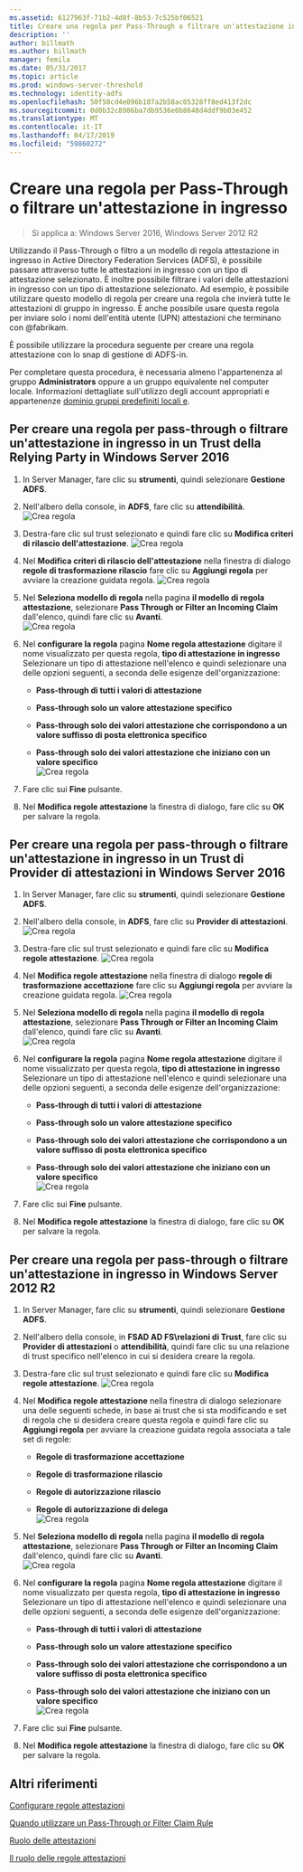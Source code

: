 ```yaml
---
ms.assetid: 6127963f-71b2-4d8f-8b53-7c525bf06521
title: Creare una regola per Pass-Through o filtrare un'attestazione in ingresso
description: ''
author: billmath
ms.author: billmath
manager: femila
ms.date: 05/31/2017
ms.topic: article
ms.prod: windows-server-threshold
ms.technology: identity-adfs
ms.openlocfilehash: 50f50cd4e096b107a2b58ac05328ff8ed413f2dc
ms.sourcegitcommit: 0d0b32c8986ba7db9536e0b8648d4ddf9b03e452
ms.translationtype: MT
ms.contentlocale: it-IT
ms.lasthandoff: 04/17/2019
ms.locfileid: "59860272"
---
```

# <a name="create-a-rule-to-pass-through-or-filter-an-incoming-claim"></a>Creare una regola per Pass-Through o filtrare un'attestazione in ingresso

>Si applica a: Windows Server 2016, Windows Server 2012 R2

Utilizzando il Pass-Through o filtro a un modello di regola attestazione in ingresso in Active Directory Federation Services \(ADFS\), è possibile passare attraverso tutte le attestazioni in ingresso con un tipo di attestazione selezionato. È inoltre possibile filtrare i valori delle attestazioni in ingresso con un tipo di attestazione selezionato. Ad esempio, è possibile utilizzare questo modello di regola per creare una regola che invierà tutte le attestazioni di gruppo in ingresso. È anche possibile usare questa regola per inviare solo i nomi dell'entità utente \(UPN\) attestazioni che terminano con @fabrikam.  
  
È possibile utilizzare la procedura seguente per creare una regola attestazione con lo snap di gestione di ADFS\-in.  
  
Per completare questa procedura, è necessaria almeno l'appartenenza al gruppo **Administrators** oppure a un gruppo equivalente nel computer locale.  Informazioni dettagliate sull'utilizzo degli account appropriati e appartenenze [dominio gruppi predefiniti locali e](https://go.microsoft.com/fwlink/?LinkId=83477).   

## <a name="to-create-a-rule-to-pass-through-or-filter-an-incoming-claim-on-a-relying-party-trust-in-windows-server-2016"></a>Per creare una regola per pass-through o filtrare un'attestazione in ingresso in un Trust della Relying Party in Windows Server 2016 

1.  In Server Manager, fare clic su **strumenti**, quindi selezionare **Gestione ADFS**.  
  
2.  Nell'albero della console, in **ADFS**, fare clic su **attendibilità**. 
![Crea regola](media/Create-a-Rule-to-Pass-Through-or-Filter-an-Incoming-Claim/claimrule9.PNG)  
  
3.  Destra\-fare clic sul trust selezionato e quindi fare clic su **Modifica criteri di rilascio dell'attestazione**.
![Crea regola](media/Create-a-Rule-to-Pass-Through-or-Filter-an-Incoming-Claim/claimrule10.PNG)   
  
4.  Nel **Modifica criteri di rilascio dell'attestazione** nella finestra di dialogo **regole di trasformazione rilascio** fare clic su **Aggiungi regola** per avviare la creazione guidata regola. 
![Crea regola](media/Create-a-Rule-to-Pass-Through-or-Filter-an-Incoming-Claim/claimrule11.PNG)    

5.  Nel **Seleziona modello di regola** nella pagina **il modello di regola attestazione**, selezionare **Pass Through or Filter an Incoming Claim** dall'elenco, quindi fare clic su **Avanti**.  
![Crea regola](media/Create-a-Rule-to-Pass-Through-or-Filter-an-Incoming-Claim/claimrule4.PNG)    

6.  Nel **configurare la regola** pagina **Nome regola attestazione** digitare il nome visualizzato per questa regola, **tipo di attestazione in ingresso** Selezionare un tipo di attestazione nell'elenco e quindi selezionare una delle opzioni seguenti, a seconda delle esigenze dell'organizzazione:  
  
    -   **Pass-through di tutti i valori di attestazione**  
  
    -   **Pass-through solo un valore attestazione specifico**  
  
    -   **Pass-through solo dei valori attestazione che corrispondono a un valore suffisso di posta elettronica specifico**  
  
    -   **Pass-through solo dei valori attestazione che iniziano con un valore specifico**  
![Crea regola](media/Create-a-Rule-to-Pass-Through-or-Filter-an-Incoming-Claim/claimrule5.PNG)    

7.  Fare clic sui **Fine** pulsante.  
  
8.  Nel **Modifica regole attestazione** la finestra di dialogo, fare clic su **OK** per salvare la regola.
  
## <a name="to-create-a-rule-to-pass-through-or-filter-an-incoming-claim-on-a-claims-provider-trust-in-windows-server-2016"></a>Per creare una regola per pass-through o filtrare un'attestazione in ingresso in un Trust di Provider di attestazioni in Windows Server 2016 
  
1.  In Server Manager, fare clic su **strumenti**, quindi selezionare **Gestione ADFS**.  
  
2.  Nell'albero della console, in **ADFS**, fare clic su **Provider di attestazioni**. 
![Crea regola](media/Create-a-Rule-to-Pass-Through-or-Filter-an-Incoming-Claim/claimrule1.PNG)  
  
3.  Destra\-fare clic sul trust selezionato e quindi fare clic su **Modifica regole attestazione**.
![Crea regola](media/Create-a-Rule-to-Pass-Through-or-Filter-an-Incoming-Claim/claimrule2.PNG)   
  
4.  Nel **Modifica regole attestazione** nella finestra di dialogo **regole di trasformazione accettazione** fare clic su **Aggiungi regola** per avviare la creazione guidata regola.
![Crea regola](media/Create-a-Rule-to-Pass-Through-or-Filter-an-Incoming-Claim/claimrule3.PNG)    

5.  Nel **Seleziona modello di regola** nella pagina **il modello di regola attestazione**, selezionare **Pass Through or Filter an Incoming Claim** dall'elenco, quindi fare clic su **Avanti**.  
![Crea regola](media/Create-a-Rule-to-Pass-Through-or-Filter-an-Incoming-Claim/claimrule4.PNG)    

6.  Nel **configurare la regola** pagina **Nome regola attestazione** digitare il nome visualizzato per questa regola, **tipo di attestazione in ingresso** Selezionare un tipo di attestazione nell'elenco e quindi selezionare una delle opzioni seguenti, a seconda delle esigenze dell'organizzazione:  
  
    -   **Pass-through di tutti i valori di attestazione**  
  
    -   **Pass-through solo un valore attestazione specifico**  
  
    -   **Pass-through solo dei valori attestazione che corrispondono a un valore suffisso di posta elettronica specifico**  
  
    -   **Pass-through solo dei valori attestazione che iniziano con un valore specifico**  
![Crea regola](media/Create-a-Rule-to-Pass-Through-or-Filter-an-Incoming-Claim/claimrule5.PNG)    

7.  Fare clic sui **Fine** pulsante.  
  
8.  Nel **Modifica regole attestazione** la finestra di dialogo, fare clic su **OK** per salvare la regola.  

## <a name="to-create-a-rule-to-pass-through-or-filter-an-incoming-claim-in-windows-server-2012-r2"></a>Per creare una regola per pass-through o filtrare un'attestazione in ingresso in Windows Server 2012 R2

1.  In Server Manager, fare clic su **strumenti**, quindi selezionare **Gestione ADFS**.  
  
2.  Nell'albero della console, in **FSAD AD FS\\relazioni di Trust**, fare clic su **Provider di attestazioni** o **attendibilità**, quindi fare clic su una relazione di trust specifico nell'elenco in cui si desidera creare la regola.  
  
3.  Destra\-fare clic sul trust selezionato e quindi fare clic su **Modifica regole attestazione**.
![Crea regola](media/Create-a-Rule-to-Pass-Through-or-Filter-an-Incoming-Claim/claimrule6.PNG)   
  
4.  Nel **Modifica regole attestazione** nella finestra di dialogo selezionare una delle seguenti schede, in base ai trust che si sta modificando e set di regola che si desidera creare questa regola e quindi fare clic su **Aggiungi regola** per avviare la creazione guidata regola associata a tale set di regole:  
  
    -   **Regole di trasformazione accettazione**  
  
    -   **Regole di trasformazione rilascio**  
  
    -   **Regole di autorizzazione rilascio**  
  
    -   **Regole di autorizzazione di delega**  
![Crea regola](media/Create-a-Rule-to-Permit-All-Users/permitall5.PNG)    

5.  Nel **Seleziona modello di regola** nella pagina **il modello di regola attestazione**, selezionare **Pass Through or Filter an Incoming Claim** dall'elenco, quindi fare clic su **Avanti**.  
![Crea regola](media/Create-a-Rule-to-Pass-Through-or-Filter-an-Incoming-Claim/claimrule7.PNG)    

6.  Nel **configurare la regola** pagina **Nome regola attestazione** digitare il nome visualizzato per questa regola, **tipo di attestazione in ingresso** Selezionare un tipo di attestazione nell'elenco e quindi selezionare una delle opzioni seguenti, a seconda delle esigenze dell'organizzazione:  
  
    -   **Pass-through di tutti i valori di attestazione**  
  
    -   **Pass-through solo un valore attestazione specifico**  
  
    -   **Pass-through solo dei valori attestazione che corrispondono a un valore suffisso di posta elettronica specifico**  
  
    -   **Pass-through solo dei valori attestazione che iniziano con un valore specifico**  
![Crea regola](media/Create-a-Rule-to-Pass-Through-or-Filter-an-Incoming-Claim/claimrule8.PNG)    

7.  Fare clic sui **Fine** pulsante.  
  
8.  Nel **Modifica regole attestazione** la finestra di dialogo, fare clic su **OK** per salvare la regola.  



  
## <a name="additional-references"></a>Altri riferimenti  
[Configurare regole attestazioni](Configure-Claim-Rules.md)  
  
[Quando utilizzare un Pass-Through or Filter Claim Rule](../../ad-fs/technical-reference/When-to-Use-a-Pass-Through-or-Filter-Claim-Rule.md)  
  
[Ruolo delle attestazioni](../../ad-fs/technical-reference/The-Role-of-Claims.md)  
  
[Il ruolo delle regole attestazioni](../../ad-fs/technical-reference/The-Role-of-Claim-Rules.md)  
  
